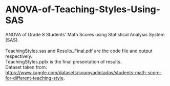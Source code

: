 # ANOVA-of-Teaching-Styles-Using-SAS
ANOVA of Grade 8 Students' Math Scores using Statistical Analysis System (SAS). <br /> <br />
TeachingStyles.sas and Results_Final.pdf are the code file and output respectively. <br />
TeachingStyles.pptx is the final presentation of results. <br />
Dataset taken from: https://www.kaggle.com/datasets/soumyadiptadas/students-math-score-for-different-teaching-style.
